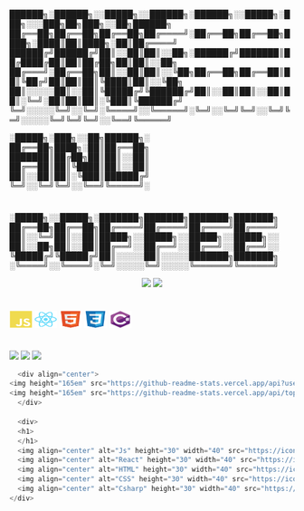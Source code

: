 
██████╗░██████╗░░█████╗░░██████╗░██████╗░░█████╗░███╗░░░███╗██╗███╗░░██╗██████╗  
██╔══██╗██╔══██╗██╔══██╗██╔════╝░██╔══██╗██╔══██╗████╗░████║██║████╗░██║██╔════╝ 
██████╔╝██████╔╝██║░░██║██║░░██╗░██████╔╝███████║██╔████╔██║██║██╔██╗██║██║░░██╗ 
██╔═══╝░██╔══██╗██║░░██║██║░░╚██╗██╔══██╗██╔══██║██║╚██╔╝██║██║██║╚████║██║░░╚██╗ 
██║░░░░░██║░░██║╚█████╔╝╚██████╔╝██║░░██║██║░░██║██║░╚═╝░██║██║██║░╚███║╚██████╔╝ 
╚═╝░░░░░╚═╝░░╚═╝░╚════╝░░╚═════╝░╚═╝░░╚═╝╚═╝░░╚═╝╚═╝░░░░░╚═╝╚═╝╚═╝░░╚══╝╚═════╝ 




░█████╗░███╗░░██╗██████╗░             
██╔══██╗████╗░██║██╔══██╗                     
███████║██╔██╗██║██║░░██║                               
██╔══██║██║╚████║██║░░██║                 
██║░░██║██║░╚███║██████╔╝                     
╚═╝░░╚═╝╚═╝░░╚══╝╚═════╝░                                                                                                                                                        
#
░█████╗░░█████╗░███████╗███████╗███████╗███████╗
██╔══██╗██╔══██╗██╔════╝██╔════╝██╔════╝██╔════╝
██║░░╚═╝██║░░██║█████╗░░█████╗░░█████╗░░█████╗░░
██║░░██╗██║░░██║██╔══╝░░██╔══╝░░██╔══╝░░██╔══╝░░
╚█████╔╝╚█████╔╝██║░░░░░██║░░░░░███████╗███████╗
░╚════╝░░╚════╝░╚═╝░░░░░╚═╝░░░░░╚══════╝╚══════╝


<div align="center">
<img height="165em" src="https://github-readme-stats.vercel.app/api?username=WilliamLeite02&show_icons=true&theme=merko&include_all_commits=true&count_private=true"/>
<img height="165em" src="https://github-readme-stats.vercel.app/api/top-langs/?username=WilliamLeite02&layout=compact&langs_count=7&theme=merko"/>
</div> 
  
<div> 
  <h1>
  </h1>
  <img align="center" alt="Js" height="30" width="40" src="https://raw.githubusercontent.com/devicons/devicon/master/icons/javascript/javascript-plain.svg">
  <img align="center" alt="React" height="30" width="40" src="https://raw.githubusercontent.com/devicons/devicon/master/icons/react/react-original.svg">
  <img align="center" alt="HTML" height="30" width="40" src="https://raw.githubusercontent.com/devicons/devicon/master/icons/html5/html5-original.svg">
  <img align="center" alt="CSS" height="30" width="40" src="https://raw.githubusercontent.com/devicons/devicon/master/icons/css3/css3-original.svg">
  <img align="center" alt="Csharp" height="30" width="40" src="https://raw.githubusercontent.com/devicons/devicon/master/icons/csharp/csharp-original.svg">
</div>
<h1>
  </h1>
  <div>
  <a href="https://discord.com/channels/Will%20;.;#3156" target="_blank"><img src="https://img.shields.io/badge/Discord-7289DA?style=for-the-badge&logo=discord&logoColor=white" target="_blank"></a> 
  <a href = "mailto:william.a.antunesleite@gmail.com"><img src="https://img.shields.io/badge/-Gmail-%23333?style=for-the-badge&logo=gmail&logoColor=white" target="_blank"></a>
  <a href="https://www.linkedin.com/in/william-leite-426b401a2/" target="_blank"><img src="https://img.shields.io/badge/-LinkedIn-%230077B5?style=for-the-badge&logo=linkedin&logoColor=white" target="_blank"></a> 
 </div> 
  
~~~javascript
  <div align="center">
<img height="165em" src="https://github-readme-stats.vercel.app/api?username=WilliamLeite02&show_icons=true&theme=merko&include_all_commits=true&count_private=true"/>
<img height="165em" src="https://github-readme-stats.vercel.app/api/top-langs/?username=WilliamLeite02&layout=compact&langs_count=7&theme=merko"/>
  </div>
  
  <div> 
  <h1>
  </h1>
  <img align="center" alt="Js" height="30" width="40" src="https://icons/javascript/javascript.png">
  <img align="center" alt="React" height="30" width="40" src="https://icons/react/react-original.png">
  <img align="center" alt="HTML" height="30" width="40" src="https://icons/html5/html5-original.png">
  <img align="center" alt="CSS" height="30" width="40" src="https://icons/css3/css3-original.png">
  <img align="center" alt="Csharp" height="30" width="40" src="https://icons/csharp/csharp-original.png">
</div>
~~~~
   
